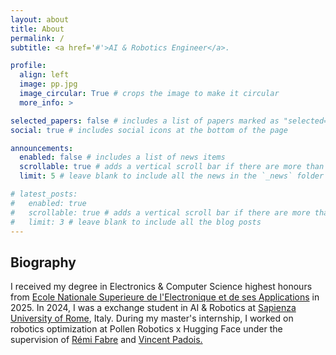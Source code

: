 ```yaml
---
layout: about
title: About
permalink: /
subtitle: <a href='#'>AI & Robotics Engineer</a>. 

profile:
  align: left
  image: pp.jpg
  image_circular: True # crops the image to make it circular
  more_info: >

selected_papers: false # includes a list of papers marked as "selected={true}"
social: true # includes social icons at the bottom of the page

announcements:
  enabled: false # includes a list of news items
  scrollable: true # adds a vertical scroll bar if there are more than 3 news items
  limit: 5 # leave blank to include all the news in the `_news` folder

# latest_posts:
#   enabled: true
#   scrollable: true # adds a vertical scroll bar if there are more than 3 new posts items
#   limit: 3 # leave blank to include all the blog posts
---
```


## Biography

I received my degree in Electronics & Computer Science highest honours from [Ecole Nationale Superieure de l'Electronique et de ses Applications](https://www.ensea.fr/en/) in 2025. In 2024, I was a exchange student in AI & Robotics at [Sapienza University of Rome](https://www.uniroma1.it/en/pagina-strutturale/home), Italy. During my master's internship, I worked on robotics optimization at Pollen Robotics x Hugging Face under the supervision of [Rémi Fabre](https://fr.linkedin.com/in/remifabre) and [Vincent Padois.](https://people.bordeaux.inria.fr/vincent.padois/index.html)

<!-- Write your biography here. Tell the world about yourself. Link to your favorite [subreddit](http://reddit.com). You can put a picture in, too. The code is already in, just name your picture `prof_pic.jpg` and put it in the `img/` folder.

Put your address / P.O. box / other info right below your picture. You can also disable any of these elements by editing `profile` property of the YAML header of your `_pages/about.md`. Edit `_bibliography/papers.bib` and Jekyll will render your [publications page](/al-folio/publications/) automatically.

Link to your social media connections, too. This theme is set up to use [Font Awesome icons](https://fontawesome.com/) and [Academicons](https://jpswalsh.github.io/academicons/), like the ones below. Add your Facebook, Twitter, LinkedIn, Google Scholar, or just disable all of them. -->
